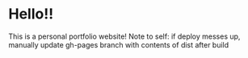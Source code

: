 # Hello!!

This is a personal portfolio website!
Note to self: if deploy messes up, manually update gh-pages branch with contents of dist after build
